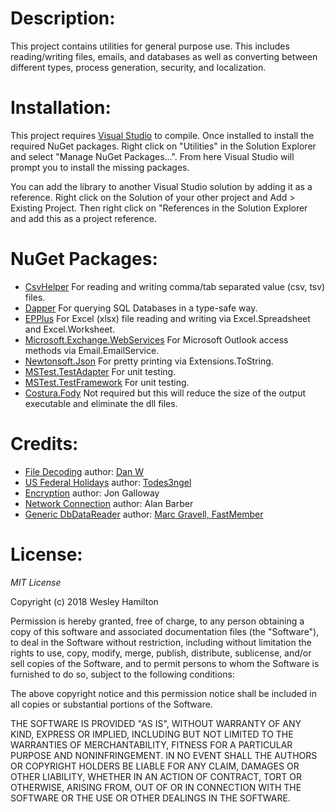 # Description:

This project contains utilities for general purpose use. This includes
reading/writing files, emails, and databases as well as converting between
different types, process generation, security, and localization.

# Installation:

This project requires [Visual Studio](https://visualstudio.microsoft.com/) to compile.
Once installed to install the required NuGet packages. Right click on "Utilities" in the
Solution Explorer and select "Manage NuGet Packages...". From here Visual Studio will
prompt you to install the missing packages.

You can add the library to another Visual Studio solution by adding it as a
reference. Right click on the Solution of your other project and
Add > Existing Project. Then right click on "References in the Solution Explorer
and add this as a project reference.

# NuGet Packages:

* [CsvHelper](https://joshclose.github.io/CsvHelper/)
   For reading and writing comma/tab separated value (csv, tsv) files.
* [Dapper](https://github.com/StackExchange/Dapper)
   For querying SQL Databases in a type-safe way.
* [EPPlus](https://github.com/JanKallman/EPPlus)
   For Excel (xlsx) file reading and writing via Excel.Spreadsheet and Excel.Worksheet.
* [Microsoft.Exchange.WebServices](https://github.com/sherlock1982/ews-managed-api)
   For Microsoft Outlook access methods via Email.EmailService.
* [Newtonsoft.Json](https://www.newtonsoft.com/json)
   For pretty printing via Extensions.ToString.
* [MSTest.TestAdapter](https://www.nuget.org/packages/MSTest.TestAdapter/)
   For unit testing.
* [MSTest.TestFramework](https://www.nuget.org/packages/MSTest.TestFramework/)
   For unit testing.
* [Costura.Fody](https://github.com/Fody/Costura)
   Not required but this will reduce the size of the output executable and eliminate the dll files.

# Credits:

* [File Decoding](https://stackoverflow.com/questions/1025332/determine-a-strings-encoding-in-c-sharp) author: [Dan W](https://stackoverflow.com/users/848344/dan-w)
* [US Federal Holidays](https://stackoverflow.com/questions/3709584/business-holiday-date-handling) author: [Todes3ngel](https://stackoverflow.com/users/3889241/todes3ngel)
* [Encryption](https://weblogs.asp.net/jongalloway/encrypting-passwords-in-a-net-app-config-file) author: Jon Galloway
* [Network Connection](https://gist.github.com/AlanBarber/92db36339a129b94b7dd) author: Alan Barber
* [Generic DbDataReader](https://github.com/mgravell/fast-member/blob/master/FastMember/ObjectReader.cs) author: [Marc Gravell, FastMember](https://github.com/mgravell/fast-member)

# License:

*MIT License*

Copyright (c) 2018 Wesley Hamilton

Permission is hereby granted, free of charge, to any person obtaining a copy
of this software and associated documentation files (the "Software"), to deal
in the Software without restriction, including without limitation the rights
to use, copy, modify, merge, publish, distribute, sublicense, and/or sell
copies of the Software, and to permit persons to whom the Software is
furnished to do so, subject to the following conditions:

The above copyright notice and this permission notice shall be included in all
copies or substantial portions of the Software.

THE SOFTWARE IS PROVIDED "AS IS", WITHOUT WARRANTY OF ANY KIND, EXPRESS OR
IMPLIED, INCLUDING BUT NOT LIMITED TO THE WARRANTIES OF MERCHANTABILITY,
FITNESS FOR A PARTICULAR PURPOSE AND NONINFRINGEMENT. IN NO EVENT SHALL THE
AUTHORS OR COPYRIGHT HOLDERS BE LIABLE FOR ANY CLAIM, DAMAGES OR OTHER
LIABILITY, WHETHER IN AN ACTION OF CONTRACT, TORT OR OTHERWISE, ARISING FROM,
OUT OF OR IN CONNECTION WITH THE SOFTWARE OR THE USE OR OTHER DEALINGS IN THE
SOFTWARE.